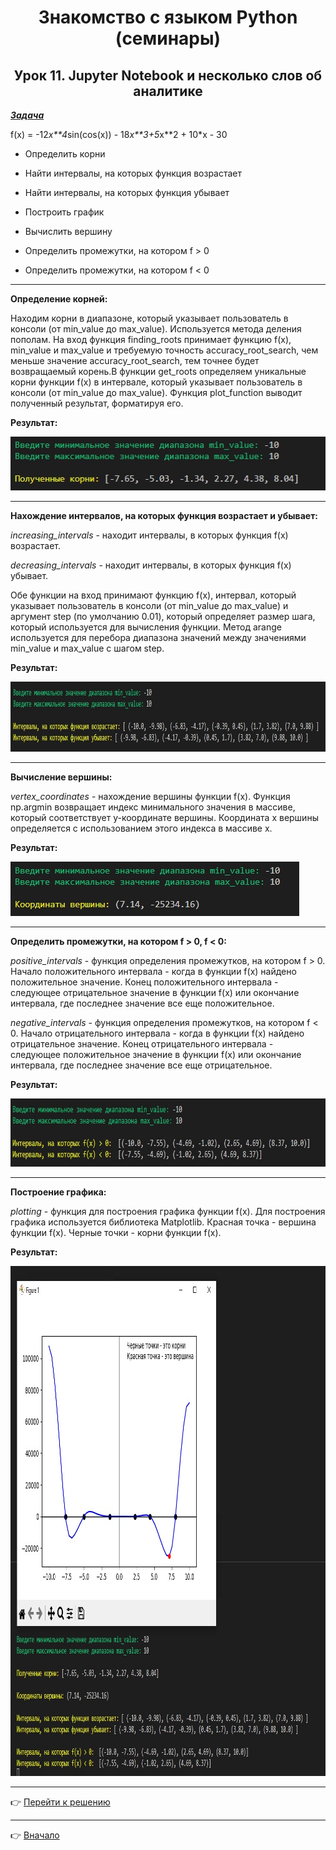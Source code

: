 <a id="return"></a>

<center>

# Знакомство с языком Python (семинары)

## Урок 11. Jupyter Notebook и несколько слов об аналитике

</center>


<u>***Задача***</u>

f(x) = -12*x**4*sin(cos(x)) - 18*x**3+5*x**2 + 10*x - 30

* Определить корни

* Найти интервалы, на которых функция возрастает

* Найти интервалы, на которых функция убывает

* Построить график

* Вычислить вершину

* Определить промежутки, на котором f > 0

* Определить промежутки, на котором f < 0

---

**Определение корней:**

Находим корни в диапазоне, который указывает пользователь в консоли (от min_value до max_value). Используется метода деления пополам. На вход функция finding_roots принимает функцию f(x), min_value и max_value и требуемую точность accuracy_root_search, чем меньше значение accuracy_root_search, тем точнее будет возвращаемый корень.В функции get_roots определяем уникальные корни функции f(x) в интервале, который указывает пользователь в консоли (от min_value до max_value). Функция plot_function выводит полученный результат, форматируя его.

**Результат:**

<img src="images\roots.jpg" height="86" width="506"/>

---

**Нахождение интервалов, на которых функция возрастает и убывает:**

*increasing_intervals* - находит интервалы, в которых функция f(x) возрастает.

*decreasing_intervals* - находит интервалы, в которых функция f(x) убывает.

Обе функции на вход принимают функцию f(x), интервал, который указывает пользователь в консоли (от min_value до max_value) и аргумент step (по умолчанию 0.01), который определяет размер шага, который используется для вычисления функции. Метод arange используется для перебора диапазона значений между значениями min_value и max_value с шагом step.

**Результат:**

<img src="images\ascen_descen.jpg" height="112" width="965"/>

---

**Вычисление вершины:**

*vertex_coordinates* - нахождение вершины функции f(x). Функция np.argmin возвращает индекс минимального значения в массиве, который соответствует y-координате вершины. Координата x вершины определяется с использованием этого индекса в массиве x.

**Результат:**

<img src="images\top.jpg" height="87" width="462"/>

---

**Определить промежутки, на котором f > 0, f < 0:**

*positive_intervals* - функция определения промежутков, на котором f > 0. Начало положительного интервала - когда в функции f(x) найдено положительное значение. Конец положительного интервала - следующее отрицательное значение в функции f(x) или окончание интервала, где последнее значение все еще положительное.

*negative_intervals* - функция определения промежутков, на котором f < 0. Начало отрицательного интервала - когда в функции f(x) найдено отрицательное значение. Конец отрицательного интервала - следующее положительное значение в функции f(x) или окончание интервала, где последнее значение все еще отрицательное.

**Результат:**

<img src="images\more_less.jpg" height="109" width="788"/>

---

**Построение графика:**

*plotting* - функция для построения графика функции f(x). Для построения графика используется библиотека Matplotlib. Красная точка - вершина функции f(x). Черные точки - корни функции f(x).

**Результат:**

<img src="images\chart.jpg" height="816" width="1012"/>

---

:point_right: [Перейти к решению](https://github.com/ANT050/Homework_03.02.2023-Python/blob/main/Task_1.py "Открыть")

---

:point_right: [Вначало](#return "Вернуться вначало")
